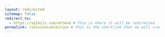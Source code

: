 ```yaml
---
layout: redirected
sitemap: false
redirect_to:
  - https://sqlbits.com/attend # This is where it will be redirected  - must be a complete url and a space after the -
permalink: /sessionsselection # this is the shortlink that we will create the / is required - MUST MATCH the name of the file amd a space after the :
---
```

